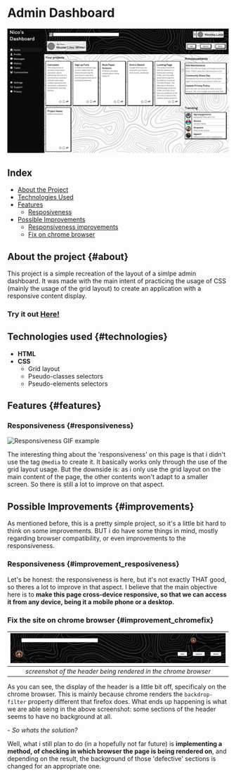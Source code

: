 # Admin Dashboard

![Example picture](https://github.com/Nicog03/admin-dashboard/blob/main/readme-content/layout.png)

## Index

- [About the Project](#about)
- [Technologies Used](#technologies)
- [Features](#features)
  - [Resposiveness](#responsiveness)
- [Possible Improvements](#improvements)
  - [Responsiveness improvements](#improvement_resposiveness)
  - [Fix on chrome browser](#improvement_chromefix)

## About the project {#about}

This project is a simple recreation of the layout of a simlpe admin dashboard. It was made with the main intent of practicing the usage of CSS (mainly the usage of the grid layout) to create an application with a responsive content display.

### Try it out [Here!](https://nicog03.github.io/admin-dashboard/)

## Technologies used {#technologies}

- **HTML**
- **CSS**
  - Grid layout
  - Pseudo-classes selectors
  - Pseudo-elements selectors

## Features {#features}

### Responsiveness {#responsiveness}

![Responsiveness GIF example](https://github.com/Nicog03/admin-dashboard/blob/main/readme-content/resp.gif)

The interesting thing about the 'responsiveness' on this page is that i didn't use the tag `@media` to create it. It basically works only through the use of the grid layout usage. But the downside is: as i only use the grid layout on the main content of the page, the other contents won't adapt to a smaller screen. So there is still a lot to improve on that aspect.

## Possible Improvements {#improvements}

As mentioned before, this is a pretty simple project, so it's a little bit hard to think on some improvements. BUT i do have some things in mind, mostly regarding browser compatibility, or even improvements to the responsiveness.

### Responsiveness {#improvement_resposiveness}

Let's be honest: the responsiveness is here, but it's not exactly THAT good, so theres a lot to improve in that aspect. I believe that the main objective here is to **make this page cross-device responsive, so that we can access it from any device, being it a mobile phone or a desktop.**

### Fix the site on chrome browser {#improvement_chromefix}

| ![showcase of the header on the chrome browser](https://github.com/Nicog03/admin-dashboard/blob/main/readme-content/header-chrome.png) |
| :------------------------------------------------------------------------------------------------------------------------------------: |
|                                    _screenshot of the header being rendered in the chrome browser_                                     |

As you can see, the display of the header is a little bit off, specificaly on the chrome browser. This is mainly because chrome renders the `backdrop-filter` property different that firefox does. What ends up happening is what we are able seing in the above screenshot: some sections of the header seems to have no background at all.

_- So whats the solution?_

Well, what i still plan to do (in a hopefully not far future) is **implementing a method, of checking in which browser the page is being rendered on**, and depending on the result, the background of those 'defective' sections is changed for an appropriate one.
